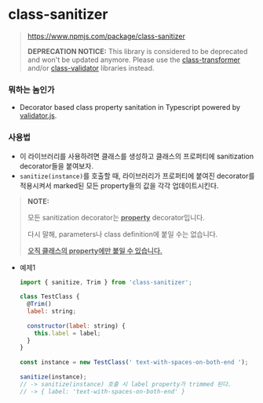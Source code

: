 # class-sanitizer

> https://www.npmjs.com/package/class-sanitizer
>
> **DEPRECATION NOTICE:**
> This library is considered to be deprecated and won't be updated anymore. Please use the [class-transformer](https://github.com/typestack/class-transformer) and/or [class-validator](https://github.com/typestack/class-validator) libraries instead.



### 뭐하는 놈인가

- Decorator based class property sanitation in Typescript powered by [validator.js](https://github.com/chriso/validator.js).



### 사용법

- 이 라이브러리를 사용하려면 클래스를 생성하고 클래스의 프로퍼티에 sanitization decorator들을 붙여보자.
- `sanitize(instance)`를 호출할 때, 라이브러리가 프로퍼티에 붙여진 decorator를 적용시켜서 marked된 모든 property들의 값을 각각 업데이트시킨다.

> **NOTE:**
>
> 모든 sanitization decorator는 **<u>property</u>** decorator입니다.
>
> 다시 말해, parameters나 class definition에 붙일 수는 없습니다. 
>
> **<u>오직 클래스의 property에만 붙일 수 있습니다.</u>**

- 예제1

  ```javascript
  import { sanitize, Trim } from 'class-sanitizer';
   
  class TestClass {
    @Trim()
    label: string;
   
    constructor(label: string) {
      this.label = label;
    }
  }
   
  const instance = new TestClass(' text-with-spaces-on-both-end ');
   
  sanitize(instance);
  // -> sanitize(instance) 호출 시 label property가 trimmed 된다.
  // -> { label: 'text-with-spaces-on-both-end' }
  ```













